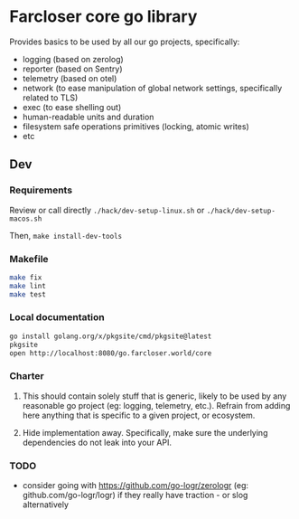 # Farcloser core go library

Provides basics to be used by all our go projects, specifically:
- logging (based on zerolog)
- reporter (based on Sentry)
- telemetry (based on otel)
- network (to ease manipulation of global network settings, specifically related to TLS)
- exec (to ease shelling out)
- human-readable units and duration
- filesystem safe operations primitives (locking, atomic writes)
- etc

## Dev

### Requirements

Review or call directly `./hack/dev-setup-linux.sh` or `./hack/dev-setup-macos.sh`

Then, `make install-dev-tools`

### Makefile

```bash
make fix
make lint
make test
```

### Local documentation

```bash
go install golang.org/x/pkgsite/cmd/pkgsite@latest
pkgsite
open http://localhost:8080/go.farcloser.world/core
```

### Charter

1. This should contain solely stuff that is generic, likely to be used by 
any reasonable go project (eg: logging, telemetry, etc.). Refrain from adding
here anything that is specific to a given project, or ecosystem.

2. Hide implementation away. Specifically, make sure the underlying dependencies
do not leak into your API.

### TODO

* consider going with https://github.com/go-logr/zerologr (eg: github.com/go-logr/logr)
if they really have traction - or slog alternatively
